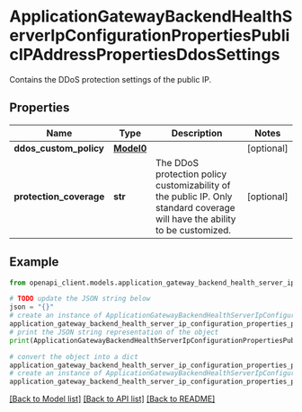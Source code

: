 # ApplicationGatewayBackendHealthServerIpConfigurationPropertiesPublicIPAddressPropertiesDdosSettings

Contains the DDoS protection settings of the public IP.

## Properties

Name | Type | Description | Notes
------------ | ------------- | ------------- | -------------
**ddos_custom_policy** | [**Model0**](Model0.md) |  | [optional] 
**protection_coverage** | **str** | The DDoS protection policy customizability of the public IP. Only standard coverage will have the ability to be customized. | [optional] 

## Example

```python
from openapi_client.models.application_gateway_backend_health_server_ip_configuration_properties_public_ip_address_properties_ddos_settings import ApplicationGatewayBackendHealthServerIpConfigurationPropertiesPublicIPAddressPropertiesDdosSettings

# TODO update the JSON string below
json = "{}"
# create an instance of ApplicationGatewayBackendHealthServerIpConfigurationPropertiesPublicIPAddressPropertiesDdosSettings from a JSON string
application_gateway_backend_health_server_ip_configuration_properties_public_ip_address_properties_ddos_settings_instance = ApplicationGatewayBackendHealthServerIpConfigurationPropertiesPublicIPAddressPropertiesDdosSettings.from_json(json)
# print the JSON string representation of the object
print(ApplicationGatewayBackendHealthServerIpConfigurationPropertiesPublicIPAddressPropertiesDdosSettings.to_json())

# convert the object into a dict
application_gateway_backend_health_server_ip_configuration_properties_public_ip_address_properties_ddos_settings_dict = application_gateway_backend_health_server_ip_configuration_properties_public_ip_address_properties_ddos_settings_instance.to_dict()
# create an instance of ApplicationGatewayBackendHealthServerIpConfigurationPropertiesPublicIPAddressPropertiesDdosSettings from a dict
application_gateway_backend_health_server_ip_configuration_properties_public_ip_address_properties_ddos_settings_from_dict = ApplicationGatewayBackendHealthServerIpConfigurationPropertiesPublicIPAddressPropertiesDdosSettings.from_dict(application_gateway_backend_health_server_ip_configuration_properties_public_ip_address_properties_ddos_settings_dict)
```
[[Back to Model list]](../README.md#documentation-for-models) [[Back to API list]](../README.md#documentation-for-api-endpoints) [[Back to README]](../README.md)



